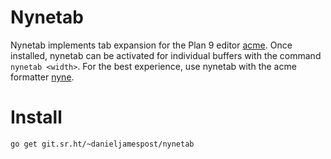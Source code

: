 # Nynetab
Nynetab implements tab expansion for the Plan 9 editor [acme](http://acme.cat-v.org/). Once installed, nynetab can be activated for individual buffers with the command `nynetab <width>`. For the best experience, use nynetab with the acme formatter [nyne](https://git.sr.ht/~danieljamespost/nyne).

# Install
`go get git.sr.ht/~danieljamespost/nynetab`
